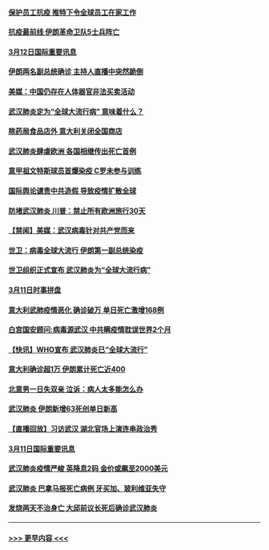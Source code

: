 #### [保护员工抗疫 推特下令全球员工在家工作](../pages/prog202/a102798053.md?t=03122302) 
#### [抗疫最前线 伊朗革命卫队5士兵阵亡](../pages/prog202/a102798033.md?t=03122302) 
#### [3月12日国际重要讯息](../pages/prog202/a102797939.md?t=03122302) 
#### [伊朗两名副总统确诊 主持人直播中突然跪倒](../pages/prog202/a102797898.md?t=03122302) 
#### [美媒：中国仍存在人体器官非法买卖活动](../pages/prog202/a102797745.md?t=03122302) 
#### [武汉肺炎定为“全球大流行病” 意味着什么？](../pages/prog202/a102797736.md?t=03122302) 
#### [除药局食品店外 意大利关闭全国商店](../pages/prog202/a102797725.md?t=03122302) 
#### [武汉肺炎肆虐欧洲 各国相继传出死亡首例](../pages/prog202/a102797718.md?t=03122302) 
#### [意甲祖文特斯球员首爆染疫 C罗未参与训练](../pages/prog202/a102797708.md?t=03122302) 
#### [国际舆论谴责中共造假 导致疫情扩散全球](../pages/prog202/a102797692.md?t=03122302) 
#### [防堵武汉肺炎 川普：禁止所有欧洲旅行30天](../pages/prog202/a102797681.md?t=03122302) 
#### [【禁闻】美媒：武汉病毒针对共产党而来](../pages/prog202/a102797618.md?t=03122302) 
#### [世卫：病毒全球大流行 伊朗第一副总统染疫](../pages/prog202/a102797579.md?t=03122302) 
#### [世卫组织正式宣布 武汉肺炎为“全球大流行病”](../pages/prog202/a102797475.md?t=03122302) 
#### [3月11日时事拼盘](../pages/prog202/a102797476.md?t=03122302) 
#### [意大利武肺疫情恶化 确诊破万 单日死亡激增168例](../pages/prog202/a102797393.md?t=03122302) 
#### [白宫国安顾问:病毒源武汉 中共瞒疫情耽误世界2个月](../pages/prog202/a102797433.md?t=03122302) 
#### [【快讯】WHO宣布 武汉肺炎已“全球大流行”](../pages/prog202/a102797429.md?t=03122302) 
#### [意大利确诊超1万 伊朗累计死亡近400](../pages/prog202/a102797341.md?t=03122302) 
#### [北意男一日失双亲 泣诉：病人太多能怎么办](../pages/prog202/a102797295.md?t=03122302) 
#### [武汉肺炎 伊朗新增63死创单日新高](../pages/prog202/a102797268.md?t=03122302) 
#### [【直播回放】习访武汉 湖北官场上演连串政治秀](../pages/prog202/a102797105.md?t=03122302) 
#### [3月11日国际重要讯息](../pages/prog202/a102797161.md?t=03122302) 
#### [武汉肺炎疫情严峻 英降息2码 金价或飙至2000美元](../pages/prog202/a102797092.md?t=03122302) 
#### [武汉肺炎 巴拿马报死亡病例 牙买加、玻利维亚失守](../pages/prog202/a102797062.md?t=03122302) 
#### [发烧两天不治身亡 大邱前议长死后确诊武汉肺炎](../pages/prog202/a102797043.md?t=03122302) 

----
#### [ >>> 更早内容 <<< ](../indexes/prog202-earlier.md)
